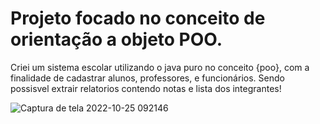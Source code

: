 # Projeto focado no conceito de orientação a objeto POO.

Criei um sistema escolar utilizando o java puro no conceito {poo}, com a finalidade de cadastrar alunos, professores, e funcionários. 
Sendo possisvel extrair relatorios contendo notas e lista dos integrantes!

![Captura de tela 2022-10-25 092146](https://user-images.githubusercontent.com/97984496/197771647-c7c89ecb-fdec-4498-9767-d3b3e46ea906.png)
